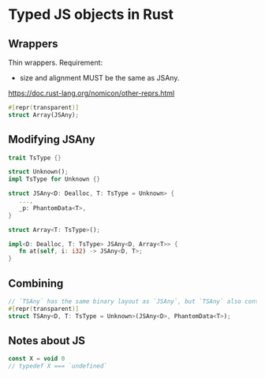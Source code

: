 # Typed JS objects in Rust

## Wrappers

Thin wrappers. Requirement:
- size and alignment MUST be the same as JSAny.

https://doc.rust-lang.org/nomicon/other-reprs.html

```rust
#[repr(transparent)]
struct Array(JSAny);
```

## Modifying JSAny

```rust
trait TsType {}

struct Unknown();
impl TsType for Unknown {}

struct JSAny<D: Dealloc, T: TsType = Unknown> {
   ...,
   _p: PhantomData<T>,
}

struct Array<T: TsType>();

impl<D: Dealloc, T: TsType> JSAny<D, Array<T>> {
   fn at(self, i: i32) -> JSAny<D, T>;
}
```

## Combining

```rust
// `TSAny` has the same binary layout as `JSAny`, but `TSAny` also contains additional compile-time type information (restrictions). 
#[repr(transparent)]
struct TSAny<D, T: TsType = Unknown>(JSAny<D>, PhantomData<T>);
```

## Notes about JS

```js
const X = void 0
// typedef X === `undefined`
```
